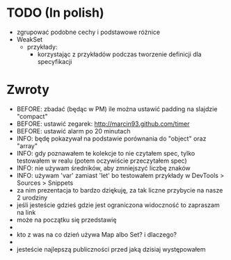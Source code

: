# TODO (In polish)

- zgrupować podobne cechy i podstawowe różnice
- WeakSet
  - przykłady:
    - korzystając z przykładów podczas tworzenie definicji dla specyfikacji

# Zwroty

- BEFORE: zbadać (będąc w PM) ile można ustawić padding na slajdzie "compact"
- BEFORE: ustawić zegarek: http://marcin93.github.com/timer
- BEFORE: ustawić alarm po 20 minutach
- INFO: będę pokazywał na podstawie porównania do "object" oraz "array"
- INFO: gdy poznawałem te kolekcje to nie czytałem spec, tylko testowałem w realu (potem oczywiście przeczytałem spec)
- INFO: nie używam średników, aby zmniejszyć liczbę znaków
- INFO: używam 'var' zamiast 'let' bo testowałem przykłady w DevTools > Sources > Snippets
- za nim prezentacja to bardzo dziękuję, za tak liczne przybycie na nasze 2 urodziny
- jeśli jesteście gdzieś gdzie jest ograniczona widoczność to zapraszam na link
- może na początku się przedstawię
-
- kto z was na co dzień używa Map albo Set? i dlaczego?
-
- jesteście najlepszą publiczności przed jaką dzisiaj występowałem

